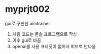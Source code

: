 # myprjt002
gui로 구현한 aimtrainer
1. 처음 코드는 콘솔 프로그램으로 작성
2. 이후 gui로 바꿈
3. openai를 사용 크레딧이 없어서 피드백 안나옴
